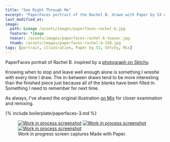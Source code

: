 ```yaml
---
title: "See Right Through Me"
excerpt: "PaperFaces portrait of the Rachel B. drawn with Paper by 53 on an iPad."
last_modified_at: 
image: 
  path: &image /assets/images/paperfaces-rachel-b.jpg 
  feature: *image
  teaser: /assets/images/paperfaces-rachel-b-teaser.jpg
  thumb: /assets/images/paperfaces-rachel-b-150.jpg
tags: [portrait, illustration, Paper by 53, Sktchy, Mix]
---
```


PaperFaces portrait of Rachel B. inspired by a [photograph on Sktchy](http://sktchy.com/Ptkxs).

Knowing when to stop and leave well enough alone is something I wrestle with every time I draw. The in-between draws tend to be more interesting than the finished piece just because all of the blanks have been filled in. Something I need to remember for next time.

As always, I've shared the original illustration [on Mix](https://mix.fiftythree.com/11098-Michael-Rose/1795397) for closer examination and remixing.

{% include boilerplate/paperfaces-3.md %}

<figure class="third">
  <a href="{{ site.url }}/assets/images/paperfaces-rachel-b-process-1-lg.jpg"><img src="{{ site.url }}/assets/images/paperfaces-rachel-b-process-1-600.jpg" alt="Work in process screenshot"></a>
  <a href="{{ site.url }}/assets/images/paperfaces-rachel-b-process-2-lg.jpg"><img src="{{ site.url }}/assets/images/paperfaces-rachel-b-process-2-600.jpg" alt="Work in process screenshot"></a>
  <a href="{{ site.url }}/assets/images/paperfaces-rachel-b-process-3-lg.jpg"><img src="{{ site.url }}/assets/images/paperfaces-rachel-b-process-3-600.jpg" alt="Work in process screenshot"></a>
  <figcaption>Work in progress screen captures Made with Paper.</figcaption>
</figure>
